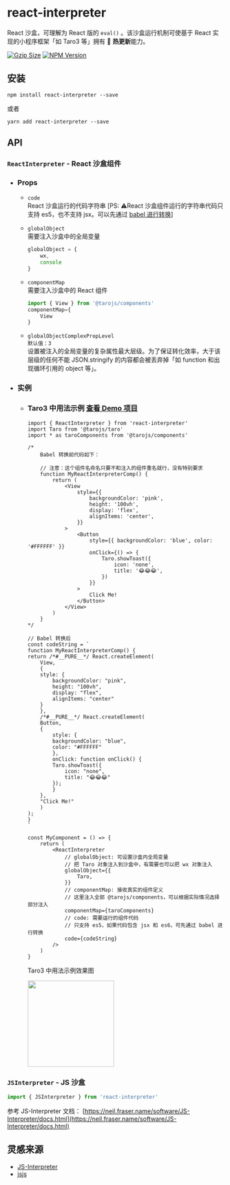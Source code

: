 # react-interpreter

React 沙盒，可理解为 React 版的 `eval()` 。该沙盒运行机制可使基于 React 实现的小程序框架「如 Taro3 等」拥有 🚀 **热更新**能力。

<a href="https://unpkg.com/react-interpreter/dist/react-interpreter.min.js"><img src="https://img.badgesize.io/https://unpkg.com/react-interpreter/dist/react-interpreter.min.js?compression=gzip&style=flat-square" alt="Gzip Size"></a>
<a href="https://www.npmjs.com/package/react-interpreter"><img src="https://img.shields.io/npm/v/react-interpreter.svg?style=flat-square&colorB=51C838" alt="NPM Version"></a>

## 安装

```
npm install react-interpreter --save
```

或者

```
yarn add react-interpreter --save
```

## API

### `ReactInterpreter` - React 沙盒组件

-   ### **Props**

    -   `code`  
        React 沙盒运行的代码字符串 [PS: ⚠️React 沙盒组件运行的字符串代码只支持 es5，也不支持 jsx。可以先通过 [babel 进行转换](https://babeljs.io/repl/#?browsers=defaults&build=&builtIns=false&corejs=3.6&spec=false&loose=false&code_lz=Q&debug=false&forceAllTransforms=false&shippedProposals=false&circleciRepo=&evaluate=false&fileSize=false&timeTravel=false&sourceType=module&lineWrap=true&presets=env%2Creact%2Cstage-2&prettier=true&targets=&version=7.17.2&externalPlugins=&assumptions=%7B%7D)]

    -   `globalObject`  
        需要注入沙盒中的全局变量

        ```ts
        globalObject = {
            wx,
            console
        }
        ```

    -   `componentMap`  
        需要注入沙盒中的 React 组件

        ```ts
        import { View } from '@tarojs/components'
        componentMap={
            View
        }
        ```

    -   `globalObjectComplexPropLevel`  
        `默认值：3`  
        设置被注入的全局变量的复杂属性最大层级。为了保证转化效率，大于该层级的任何不能 JSON.stringify 的内容都会被丢弃掉「如 function 和出现循环引用的 object 等」。

*   ### 实例

    -   ### Taro3 中用法示例 [查看 Demo 项目](./demos/taro-demo/)

        ```tsx
        import { ReactInterpreter } from 'react-interpreter'
        import Taro from '@tarojs/taro'
        import * as taroComponents from '@tarojs/components'

        /*
            Babel 转换前代码如下：

            // 注意：这个组件名命名只要不和注入的组件重名就行，没有特别要求
            function MyReactInterpreterComp() {
                return (
                    <View
                        style={{
                            backgroundColor: 'pink',
                            height: '100vh',
                            display: 'flex',
                            alignItems: 'center',
                        }}
                    >
                        <Button
                            style={{ backgroundColor: 'blue', color: '#FFFFFF' }}
                            onClick={() => {
                                Taro.showToast({
                                    icon: 'none',
                                    title: '😂😂😂',
                                })
                            }}
                        >
                            Click Me!
                        </Button>
                    </View>
                )
            }
        */

        // Babel 转换后
        const codeString = `
        function MyReactInterpreterComp() {
        return /*#__PURE__*/ React.createElement(
            View,
            {
            style: {
                backgroundColor: "pink",
                height: "100vh",
                display: "flex",
                alignItems: "center"
            }
            },
            /*#__PURE__*/ React.createElement(
            Button,
            {
                style: {
                backgroundColor: "blue",
                color: "#FFFFFF"
                },
                onClick: function onClick() {
                Taro.showToast({
                    icon: "none",
                    title: "😂😂😂"
                });
                }
            },
            "Click Me!"
            )
        );
        }
        `

        const MyComponent = () => {
            return (
                <ReactInterpreter
                    // globalObject: 可设置沙盒内全局变量
                    // 把 Taro 对象注入到沙盒中，有需要也可以把 wx 对象注入
                    globalObject={{
                        Taro,
                    }}
                    // componentMap: 接收真实的组件定义
                    // 这里注入全部 @tarojs/components，可以根据实际情况选择部分注入
                    componentMap={taroComponents}
                    // code: 需要运行的组件代码
                    // 只支持 es5，如果代码包含 jsx 和 es6，可先通过 babel 进行转换
                    code={codeString}
                />
            )
        }

        ```

        Taro3 中用法示例效果图

        <image src='./docs/imgs/demo.jpeg' width = '200'/>

### `JSInterpreter` - JS 沙盒

```ts
import { JSInterpreter } from 'react-interpreter'
```

参考 JS-Interpreter 文档： [https://neil.fraser.name/software/JS-Interpreter/docs.html](https://neil.fraser.name/software/JS-Interpreter/docs.html)

## 灵感来源

-   [JS-Interpreter](https://github.com/NeilFraser/JS-Interpreter)
-   [jsjs](https://github.com/bramblex/jsjs)
